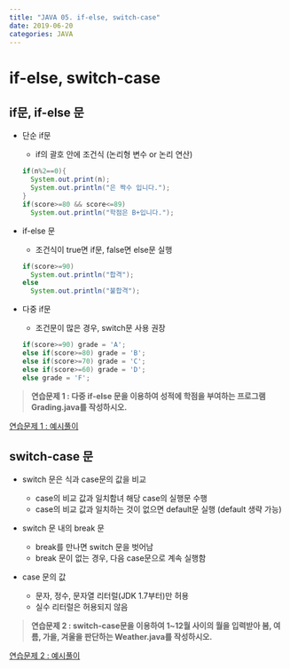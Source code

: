 ```yaml
---
title: "JAVA 05. if-else, switch-case"
date: 2019-06-20
categories: JAVA
---
```


# if-else, switch-case

## if문, if-else 문
* 단순 if문
  * if의 괄호 안에 조건식 (논리형 변수 or 논리 연산)
  
  ~~~java
  if(n%2==0){
    System.out.print(n);
    System.out.println("은 짝수 입니다.");
  }
  if(score>=80 && score<=89)
    System.out.println("학점은 B+입니다.");
  ~~~
  
* if-else 문
  * 조건식이 true면 if문, false면 else문 실행
  
  ~~~java
  if(score>=90)
    System.out.println("합격");
  else
    System.out.println("불합격");
  ~~~
  
* 다중 if문
  * 조건문이 많은 경우, switch문 사용 권장
  
  ~~~java
  if(score>=90) grade = 'A';
  else if(score>=80) grade = 'B';
  else if(score>=70) grade = 'C';
  else if(score>=60) grade = 'D';
  else grade = 'F';
  ~~~
  
> **연습문제 1 : 다중 if-else 문을 이용하여 성적에 학점을 부여하는 프로그램 Grading.java를 작성하시오.**

[연습문제 1 : 예시풀이](https://github.com/DetegiCE/JavaStudy/blob/master/chapter2/Grading.java)

## switch-case 문

* switch 문은 식과 case문의 값을 비교
  * case의 비교 값과 일치함녀 해당 case의 실행문 수행
  * case의 비교 값과 일치하는 것이 없으면 default문 실행 (default 생략 가능)
  
* switch 문 내의 break 문
  * break를 만나면 switch 문을 벗어남
  * break 문이 없는 경우, 다음 case문으로 계속 실행함
  
* case 문의 값
  * 문자, 정수, 문자열 리터럴(JDK 1.7부터)만 허용
  * 실수 리터럴은 허용되지 않음
  
> **연습문제 2 : switch-case문을 이용하여 1~12월 사이의 월을 입력받아 봄, 여름, 가을, 겨울을 판단하는 Weather.java를 작성하시오.**

[연습문제 2 : 예시풀이](https://github.com/DetegiCE/JavaStudy/blob/master/chapter2/Weather.java)
